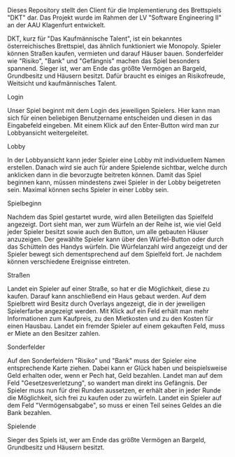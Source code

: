 Dieses Repository stellt den Client für die Implementierung des Brettspiels "DKT" dar. Das Projekt wurde im Rahmen der LV "Software Engineering II" an der AAU Klagenfurt entwickelt.

DKT, kurz für "Das Kaufmännische Talent", ist ein bekanntes österreichisches Brettspiel, das ähnlich funktioniert wie Monopoly. Spieler können Straßen kaufen, vermieten und darauf Häuser bauen. Sonderfelder wie "Risiko", "Bank" und "Gefängnis" machen das Spiel besonders spannend. Sieger ist, wer am Ende das größte Vermögen an Bargeld, Grundbesitz und Häusern besitzt. Dafür braucht es einiges an Risikofreude, Weitsicht und kaufmännisches Talent.

Login

Unser Spiel beginnt mit dem Login des jeweiligen Spielers. Hier kann man sich für einen beliebigen Benutzername entscheiden und diesen in das Eingabefeld eingeben. Mit einem Klick auf den Enter-Button wird man zur Lobbyansicht weitergeleitet.

Lobby

In der Lobbyansicht kann jeder Spieler eine Lobby mit individuellem Namen erstellen. Danach wird sie auch für andere Spielende sichtbar, welche durch anklicken dann in die bevorzugte beitreten können. Damit das Spiel beginnen kann, müssen mindestens zwei Spieler in der Lobby beigetreten sein. Maximal können sechs Spieler in einer Lobby sein.

Spielbeginn

Nachdem das Spiel gestartet wurde, wird allen Beteiligten das Spielfeld angezeigt. Dort sieht man, wer zum Würfeln an der Reihe ist, wie viel Geld jeder Spieler besitzt sowie auch den Button, um alle gebauten Häuser anzuzeigen. Der gewählte Spieler kann über den Würfel-Button oder durch das Schütteln des Handys würfeln. Die Würfelanzahl wird angezeigt und der Spieler bewegt sich dementsprechend auf dem Spielfeld fort. Je nachdem können verschiedene Ereignisse eintreten.

Straßen

Landet ein Spieler auf einer Straße, so hat er die Möglichkeit, diese zu kaufen. Darauf kann anschließend ein Haus gebaut werden. Auf dem Spielbrett wird Besitz durch Overlays angezeigt, die in der jeweiligen Spielerfarbe angezeigt werden. Mit Klick auf ein Feld erhält man mehr Informationen zum Kaufpreis, zu den Mietkosten und zu den Kosten für einen Hausbau. Landet ein fremder Spieler auf einem gekauften Feld, muss er Miete an den Besitzer zahlen.

Sonderfelder

Auf den Sonderfeldern "Risiko" und "Bank" muss der Spieler eine entsprechende Karte ziehen. Dabei kann er Glück haben und beispielsweise Geld erhalten oder, wenn er Pech hat, Geld bezahlen. Landet man auf dem Feld "Gesetzesverletzung", so wandert man direkt ins Gefängnis. Der Spieler muss nun für drei Runden aussetzen, er erhält aber in jeder Runde die Möglichkeit, sich frei zu kaufen oder zu würfeln. Landet ein Spieler auf dem Feld "Vermögensabgabe", so muss er einen Teil seines Geldes an die Bank bezahlen.

Spielende

Sieger des Spiels ist, wer am Ende das größte Vermögen an Bargeld, Grundbesitz und Häusern besitzt.
